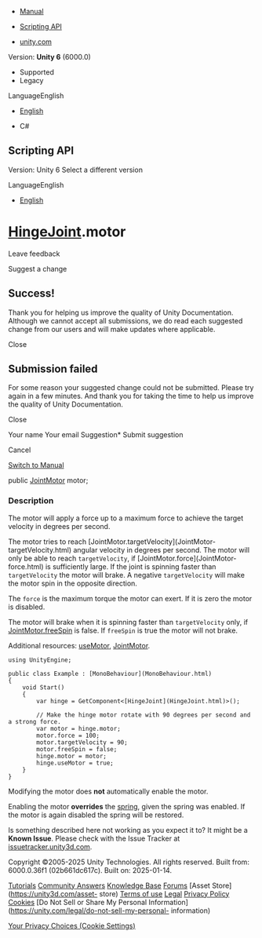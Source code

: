 [ ]()

  * [Manual](../Manual/index.html)
  * [Scripting API](../ScriptReference/index.html)

  * [unity.com](https://unity.com/)

Version: **Unity 6** (6000.0)

  * Supported
  * Legacy

LanguageEnglish

  * [English]()

  * C#

[ ](https://docs.unity3d.com)

## Scripting API

Version: Unity 6 Select a different version

LanguageEnglish

  * [English]()

#  [HingeJoint](HingeJoint.html).motor

Leave feedback

Suggest a change

## Success!

Thank you for helping us improve the quality of Unity Documentation. Although
we cannot accept all submissions, we do read each suggested change from our
users and will make updates where applicable.

Close

## Submission failed

For some reason your suggested change could not be submitted. Please <a>try
again</a> in a few minutes. And thank you for taking the time to help us
improve the quality of Unity Documentation.

Close

Your name Your email Suggestion* Submit suggestion

Cancel

[Switch to Manual](../Manual/class-HingeJoint.html "Go to HingeJoint Component
in the Manual")

public [JointMotor](JointMotor.html) motor;

### Description

The motor will apply a force up to a maximum force to achieve the target
velocity in degrees per second.

The motor tries to reach [JointMotor.targetVelocity](JointMotor-
targetVelocity.html) angular velocity in degrees per second. The motor will
only be able to reach `targetVelocity`, if [JointMotor.force](JointMotor-
force.html) is sufficiently large. If the joint is spinning faster than
`targetVelocity` the motor will brake. A negative `targetVelocity` will make
the motor spin in the opposite direction.  
  
The `force` is the maximum torque the motor can exert. If it is zero the motor
is disabled.  
  
The motor will brake when it is spinning faster than `targetVelocity` only, if
[JointMotor.freeSpin](JointMotor-freeSpin.html) is false. If `freeSpin` is
true the motor will not brake.  
  
Additional resources: [useMotor](HingeJoint-useMotor.html),
[JointMotor](JointMotor.html).

    
    
    using UnityEngine;  
      
    public class Example : [MonoBehaviour](MonoBehaviour.html)
    {
        void Start()
        {
            var hinge = GetComponent<[HingeJoint](HingeJoint.html)>();  
      
            // Make the hinge motor rotate with 90 degrees per second and a strong force.
            var motor = hinge.motor;
            motor.force = 100;
            motor.targetVelocity = 90;
            motor.freeSpin = false;
            hinge.motor = motor;
            hinge.useMotor = true;
        }
    }
    

Modifying the motor does **not** automatically enable the motor.  
  
Enabling the motor **overrides** the [spring](HingeJoint-spring.html), given
the spring was enabled. If the motor is again disabled the spring will be
restored.

Is something described here not working as you expect it to? It might be a
**Known Issue**. Please check with the Issue Tracker at
[issuetracker.unity3d.com](https://issuetracker.unity3d.com).

Copyright ©2005-2025 Unity Technologies. All rights reserved. Built from:
6000.0.36f1 (02b661dc617c). Built on: 2025-01-14.

[Tutorials](https://unity3d.com/learn) [Community
Answers](https://answers.unity3d.com) [Knowledge
Base](https://support.unity3d.com/hc/en-us)
[Forums](https://forum.unity3d.com) [Asset Store](https://unity3d.com/asset-
store) [Terms of use](https://docs.unity3d.com/Manual/TermsOfUse.html)
[Legal](https://unity.com/legal) [Privacy
Policy](https://unity.com/legal/privacy-policy)
[Cookies](https://unity.com/legal/cookie-policy) [Do Not Sell or Share My
Personal Information](https://unity.com/legal/do-not-sell-my-personal-
information)

[Your Privacy Choices (Cookie Settings)](javascript:void\(0\);)

